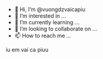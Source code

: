 - 👋 Hi, I’m @vuongdzvaicapiu
- 👀 I’m interested in ...
- 🌱 I’m currently learning ...
- 💞️ I’m looking to collaborate on ...
- 📫 How to reach me ...

<!---
vuongdzvaicapiu/vuongdzvaicapiu is a ✨ special ✨ repository because its `README.md` (this file) appears on your GitHub profile.
You can click the Preview link to take a look at your changes.
--->
iu em vai ca piuu

